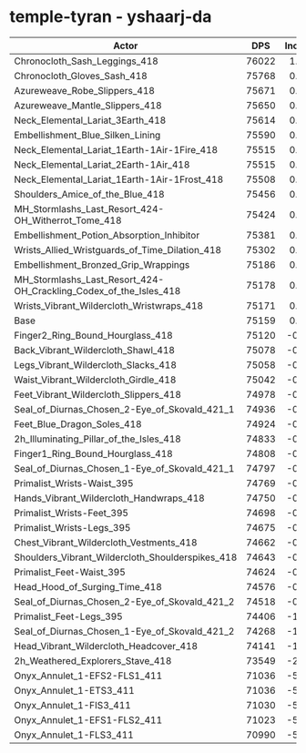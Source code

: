 # temple-tyran - yshaarj-da
| Actor | DPS | Increase |
|---|:---:|:---:|
|Chronocloth_Sash_Leggings_418|76022|1.15%|
|Chronocloth_Gloves_Sash_418|75768|0.81%|
|Azureweave_Robe_Slippers_418|75671|0.68%|
|Azureweave_Mantle_Slippers_418|75650|0.65%|
|Neck_Elemental_Lariat_3Earth_418|75614|0.61%|
|Embellishment_Blue_Silken_Lining|75590|0.57%|
|Neck_Elemental_Lariat_1Earth-1Air-1Fire_418|75515|0.47%|
|Neck_Elemental_Lariat_2Earth-1Air_418|75515|0.47%|
|Neck_Elemental_Lariat_1Earth-1Air-1Frost_418|75508|0.46%|
|Shoulders_Amice_of_the_Blue_418|75456|0.40%|
|MH_Stormlashs_Last_Resort_424-OH_Witherrot_Tome_418|75424|0.35%|
|Embellishment_Potion_Absorption_Inhibitor|75381|0.30%|
|Wrists_Allied_Wristguards_of_Time_Dilation_418|75302|0.19%|
|Embellishment_Bronzed_Grip_Wrappings|75186|0.04%|
|MH_Stormlashs_Last_Resort_424-OH_Crackling_Codex_of_the_Isles_418|75178|0.03%|
|Wrists_Vibrant_Wildercloth_Wristwraps_418|75171|0.02%|
|Base|75159|0.00%|
|Finger2_Ring_Bound_Hourglass_418|75120|-0.05%|
|Back_Vibrant_Wildercloth_Shawl_418|75078|-0.11%|
|Legs_Vibrant_Wildercloth_Slacks_418|75058|-0.13%|
|Waist_Vibrant_Wildercloth_Girdle_418|75042|-0.16%|
|Feet_Vibrant_Wildercloth_Slippers_418|74978|-0.24%|
|Seal_of_Diurnas_Chosen_2-Eye_of_Skovald_421_1|74936|-0.30%|
|Feet_Blue_Dragon_Soles_418|74924|-0.31%|
|2h_Illuminating_Pillar_of_the_Isles_418|74833|-0.43%|
|Finger1_Ring_Bound_Hourglass_418|74808|-0.47%|
|Seal_of_Diurnas_Chosen_1-Eye_of_Skovald_421_1|74797|-0.48%|
|Primalist_Wrists-Waist_395|74769|-0.52%|
|Hands_Vibrant_Wildercloth_Handwraps_418|74750|-0.54%|
|Primalist_Wrists-Feet_395|74698|-0.61%|
|Primalist_Wrists-Legs_395|74675|-0.64%|
|Chest_Vibrant_Wildercloth_Vestments_418|74662|-0.66%|
|Shoulders_Vibrant_Wildercloth_Shoulderspikes_418|74643|-0.69%|
|Primalist_Feet-Waist_395|74624|-0.71%|
|Head_Hood_of_Surging_Time_418|74576|-0.78%|
|Seal_of_Diurnas_Chosen_2-Eye_of_Skovald_421_2|74518|-0.85%|
|Primalist_Feet-Legs_395|74406|-1.00%|
|Seal_of_Diurnas_Chosen_1-Eye_of_Skovald_421_2|74268|-1.19%|
|Head_Vibrant_Wildercloth_Headcover_418|74141|-1.35%|
|2h_Weathered_Explorers_Stave_418|73549|-2.14%|
|Onyx_Annulet_1-EFS2-FLS1_411|71036|-5.49%|
|Onyx_Annulet_1-ETS3_411|71036|-5.49%|
|Onyx_Annulet_1-FIS3_411|71030|-5.49%|
|Onyx_Annulet_1-EFS1-FLS2_411|71023|-5.50%|
|Onyx_Annulet_1-FLS3_411|70990|-5.55%|
